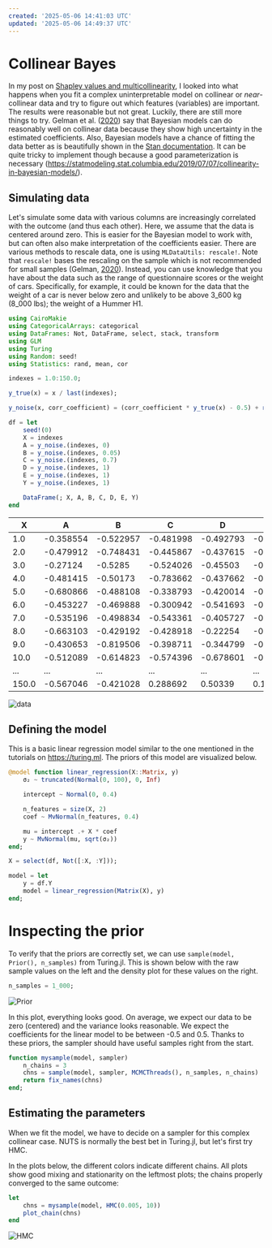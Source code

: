 ```yaml
---
created: '2025-05-06 14:41:03 UTC'
updated: '2025-05-06 14:49:37 UTC'
---
```


# Collinear Bayes

In my post on [Shapley values and multicollinearity](/posts/39), I looked into what happens when you fit a complex uninterpretable model on collinear or _near_-collinear data and try to figure out which features (variables) are important.
The results were reasonable but not great.
Luckily, there are still more things to try.
Gelman et al. ([2020](https://doi.org/10.1017/9781139161879)) say that Bayesian models can do reasonably well on collinear data because they show high uncertainty in the estimated coefficients.
Also, Bayesian models have a chance of fitting the data better as is beautifully shown in the [Stan documentation](https://mc-stan.org/users/documentation/case-studies/golf.html).
It can be quite tricky to implement though because a good parameterization is necessary (<https://statmodeling.stat.columbia.edu/2019/07/07/collinearity-in-bayesian-models/>).

## Simulating data

Let's simulate some data with various columns are increasingly correlated with the outcome (and thus each other).
Here, we assume that the data is centered around zero.
This is easier for the Bayesian model to work with, but can often also make interpretation of the coefficients easier.
There are various methods to rescale data, one is using `MLDataUtils: rescale!`.
Note that `rescale!` bases the rescaling on the sample which is not recommended for small samples (Gelman, [2020](https://doi.org/10.1017/9781139161879)).
Instead, you can use knowledge that you have about the data such as the range of questionnaire scores or the weight of cars.
Specifically, for example, it could be known for the data that the weight of a car is never below zero and unlikely to be above 3_600 kg (8_000 lbs); the weight of a Hummer H1.

```julia
using CairoMakie
using CategoricalArrays: categorical
using DataFrames: Not, DataFrame, select, stack, transform
using GLM
using Turing
using Random: seed!
using Statistics: rand, mean, cor
```

```julia
indexes = 1.0:150.0;
```

```julia
y_true(x) = x / last(indexes);
```

```julia
y_noise(x, corr_coefficient) = (corr_coefficient * y_true(x) - 0.5) + rand(Normal(0, 0.15));
```

```julia
df = let
    seed!(0)
    X = indexes
    A = y_noise.(indexes, 0)
    B = y_noise.(indexes, 0.05)
    C = y_noise.(indexes, 0.7)
    D = y_noise.(indexes, 1)
    E = y_noise.(indexes, 1)
    Y = y_noise.(indexes, 1)

    DataFrame(; X, A, B, C, D, E, Y)
end
```

X | A | B | C | D | E | Y
--- | --- | --- | --- | --- | --- | ---
1.0 | -0.358554 | -0.522957 | -0.481998 | -0.492793 | -0.466424 | -0.552454
2.0 | -0.479912 | -0.748431 | -0.445867 | -0.437615 | -0.636698	| -0.931691
3.0 | -0.27124 | -0.5285 | -0.524026 | -0.45503	| -0.810672 | -0.369753
4.0 | -0.481415 | -0.50173 | -0.783662 | -0.437662 | -0.131537 | -0.0454284
5.0 | -0.680866 | -0.488108 | -0.338793 | -0.420014 | -0.646305 | -0.390959
6.0 | -0.453227 | -0.469888 | -0.300942 | -0.541693 | -0.352914 | -0.672081
7.0 | -0.535196 | -0.498834 | -0.543361	| -0.405727 | -0.385467 | -0.324522
8.0 | -0.663103 | -0.429192 | -0.428918	| -0.22254 | -0.328334 | -0.524071
9.0 | -0.430653 | -0.819506 | -0.398711	| -0.344799 | -0.506967 | -0.501721
10.0 | -0.512089 | -0.614823 | -0.574396 | -0.678601 | -0.541517 | -0.357891
... | ... | ... | ... | ... | ... | ...
150.0 | -0.567046 | -0.421028 | 0.288692 | 0.50339 | 0.19394 | 0.328947

![data](/files/8d89d9da4c3aabbe)

## Defining the model

This is a basic linear regression model similar to the one mentioned in the tutorials on <https://turing.ml>. The priors of this model are visualized below.

```julia
@model function linear_regression(X::Matrix, y)
    σ₂ ~ truncated(Normal(0, 100), 0, Inf)

    intercept ~ Normal(0, 0.4)

    n_features = size(X, 2)
    coef ~ MvNormal(n_features, 0.4)

    mu = intercept .+ X * coef
    y ~ MvNormal(mu, sqrt(σ₂))
end;
```

```julia
X = select(df, Not([:X, :Y]));
```

```julia
model = let
    y = df.Y
    model = linear_regression(Matrix(X), y)
end;
```

# Inspecting the prior

To verify that the priors are correctly set, we can use `sample(model, Prior(), n_samples)` from Turing.jl.
This is shown below with the raw sample values on the left and the density plot for these values on the right.

```julia
n_samples = 1_000;
```

![Prior](/files/901e63f37fc5c279)

In this plot, everything looks good.
On average, we expect our data to be zero (centered) and the variance looks reasonable.
We expect the coefficients for the linear model to be between -0.5 and 0.5.
Thanks to these priors, the sampler should have useful samples right from the start.

```julia
function mysample(model, sampler)
    n_chains = 3
    chns = sample(model, sampler, MCMCThreads(), n_samples, n_chains)
    return fix_names(chns)
end;
```

## Estimating the parameters

When we fit the model, we have to decide on a sampler for this complex collinear case.
NUTS is normally the best bet in Turing.jl, but let's first try HMC.

In the plots below, the different colors indicate different chains.
All plots show good mixing and stationarity on the leftmost plots; the chains properly converged to the same outcome:

```julia
let
    chns = mysample(model, HMC(0.005, 10))
    plot_chain(chns)
end
```

![HMC](/files/111e9206c73aadbc)

